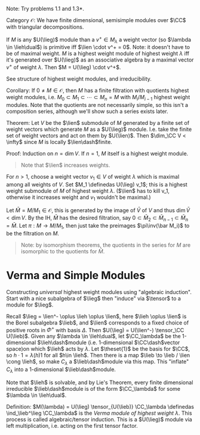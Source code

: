 Note:
Try problems 1.1 and 1.3*.

Category $\mathcal O$:
We have finite dimensional, semisimple modules over $\CC$ with triangular decompositions.

If $M$ is any $U(\lieg)$ module than a $v^+ \in M_\lambda$ a weight vector (so $\lambda \in \lieh\dual$) is primitive iff $\lien \cdot v^+ = 0$.
Note: it doesn't have to be of maximal weight.
$M$ is a highest weight module of highest weight $\lambda$ iff it's generated over $U(\lieg)$ as an associative algebra by a maximal vector $v^+$ of weight $\lambda$.
Then $M = U(\lieg) \cdot v^+$.

See structure of highest weight modules, and irreducibility.

Corollary:
If $0 \neq M\in\mathcal O$, then $M$ has a finite filtration with quotients highest weight modules, i.e. $M_0 \subset M_1 \subset \cdots \subset M_n = M$ with $M_i/M_{i-1}$ highest weight modules.
Note that the quotients are not necessarily simple, so this isn't a composition series, although we'll show such a series exists later.

Theorem:
Let $V$ be the $\lien$ submodule of $M$ generated by a finite set of weight vectors which generate $M$ as a $U(\lieg)$ module.
I.e. take the finite set of weight vectors and act on them by $U(\lien)$.
Then $\dim_\CC V < \infty$ since $M$ is locally $\lien\dash$finite.

Proof:
Induction on $n = \dim V$.
If $n=1$, $M$ itself is a highest weight module.

> Note that $\lien$ increases weights.

For $n > 1$, choose a weight vector $v_1 \in V$ of weight $\lambda$ which is maximal among all weights of $V$.
Set $M_1 \definedas U(\lieg) v_1$; this is a highest weight submodule of $M$ of highest weight $\lambda$.
($\lien$ has to kill v_1, otherwise it increases weight and $v_1$ wouldn't be maximal.)

Let $\bar M = M/M_1 \in \mathcal O$, this is generated by the image of $\bar V$ of $V$ and thus $\dim \bar V < \dim V$.
By the IH, $\bar M$ has the desired filtration, say $0 \subset \bar M_2 \subset \bar M_{n-1} \subset \bar M_n = \bar M$. 
Let $\pi: M \to M/M_1$, then just take the preimages $\pi\inv(\bar M_i)$ to be the filtration on $M$.

> Note: by isomorphism theorems, the quotients in the series for $M$ are isomorphic to the quotients for $\bar M$.

# Verma and Simple Modules

Constructing *universal* highest weight modules using "algebraic induction".
Start with a nice subalgebra of $\lieg$ then "induce" via $\tensor$ to a module for $\lieg$.

Recall $\lieg = \lien^- \oplus \lieh \oplus \lien$, here $\lieh \oplus \lien$ is the Borel subalgebra $\lieb$, and $\lien$ corresponds to a fixed choice of positive roots in $\Phi^+$ with basis $\Delta$.
Then $U(\lieg) = U(\lien^-) \tensor_\CC U(\lieb)$.
Given any $\lambda \in \lieh\dual$, let $\CC_\lambda$ be the 1-dimensional $\lieh\dash$module (i.e. 1-dimensional $\CC\dash$vector space)on which $\lieh$ acts by $\lambda$.
Let $\theset{1}$ be the basis for $\CC$, so $h \cdot 1 = \lambda(h)1$ for all $h\in \lieh$.
Then there is a map $\lieb \to \lieb / \lien \cong \lieh$, so make $C_\lambda$ a $\lieb\dash$module via this map.
This "inflate" $C_\lambda$ into a 1-dimensional $\lieb\dash$module.

Note that $\lieh$ is solvable, and by Lie's Theorem, every finite dimensional irreducible $\lieb\dash$module is of the form $\CC_\lambda$ for some $\lambda \in \lieh\dual$.

Definition:
$M(\lambda) = U(\lieg) \tensor_{U(\lieb)} \CC_\lambda \definedas \ind_\lieb^\lieg \CC_\lambda$ is the *Verma module of highest weight $\lambda$*.
This process is called algebraic/tensor induction.
This is a $U(\lieg)$ module via left multiplication, i.e. acting on the first tensor factor.
